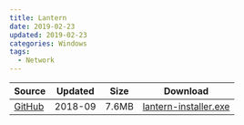 ```yaml
---
title: Lantern
date: 2019-02-23
updated: 2019-02-23
categories: Windows
tags:
  - Network
---
```



| Source | Updated | Size | Download |
| ------ | ------- | -------- | -------- |
| <div class="safe">[GitHub](https://github.com/getlantern/download/wiki)</div> | 2018-09 | 7.6MB | [lantern-installer.exe](https://raw.githubusercontent.com/getlantern/lantern-binaries/master/lantern-installer.exe) |
